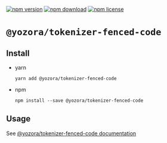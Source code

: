 [![npm version](https://img.shields.io/npm/v/@yozora/tokenizer-fenced-code.svg)](https://www.npmjs.com/package/@yozora/tokenizer-fenced-code)
[![npm download](https://img.shields.io/npm/dm/@yozora/tokenizer-fenced-code.svg)](https://www.npmjs.com/package/@yozora/tokenizer-fenced-code)
[![npm license](https://img.shields.io/npm/l/@yozora/tokenizer-fenced-code.svg)](https://www.npmjs.com/package/@yozora/tokenizer-fenced-code)


# `@yozora/tokenizer-fenced-code`

## Install

  * yarn

    ```console
    yarn add @yozora/tokenizer-fenced-code
    ```

  * npm

    ```console
    npm install --save @yozora/tokenizer-fenced-code
    ```

## Usage

  See [@yozora/tokenizer-fenced-code documentation](https://yozora.guanghechen.com/docs/package/tokenizer-fenced-code)
